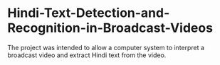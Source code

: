 Hindi-Text-Detection-and-Recognition-in-Broadcast-Videos
========================================================

The project was intended to allow a computer system to interpret a broadcast video and extract Hindi text from the video.
